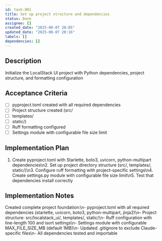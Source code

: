 ```yaml
---
id: task-001
title: Set up project structure and dependencies
status: Done
assignee: []
created_date: "2025-08-07 20:05"
updated_date: "2025-08-07 20:16"
labels: []
dependencies: []
---
```


## Description

Initialize the LocalStack UI project with Python dependencies, project structure, and formatting configuration

## Acceptance Criteria

- [ ] pyproject.toml created with all required dependencies
- [ ] Project structure created (src/
- [ ] templates/
- [ ] static/)
- [ ] Ruff formatting configured
- [ ] Settings module with configurable file size limit

## Implementation Plan

1. Create pyproject.toml with Starlette, boto3, uvicorn, python-multipart dependencies\n2. Set up project directory structure (src/, templates/, static/)\n3. Configure ruff formatting with project-specific settings\n4. Create settings.py module with configurable file size limit\n5. Test that dependencies install correctly

## Implementation Notes

Created complete project foundation:\n- pyproject.toml with all required dependencies (starlette, uvicorn, boto3, python-multipart, jinja2)\n- Project structure: src/localstack_ui/, templates/, static/\n- Ruff configuration with line-length 100 and isort settings\n- Settings module with configurable MAX_FILE_SIZE_MB (default 1MB)\n- Updated .gitignore to exclude Claude-specific files\n- All dependencies tested and importable
